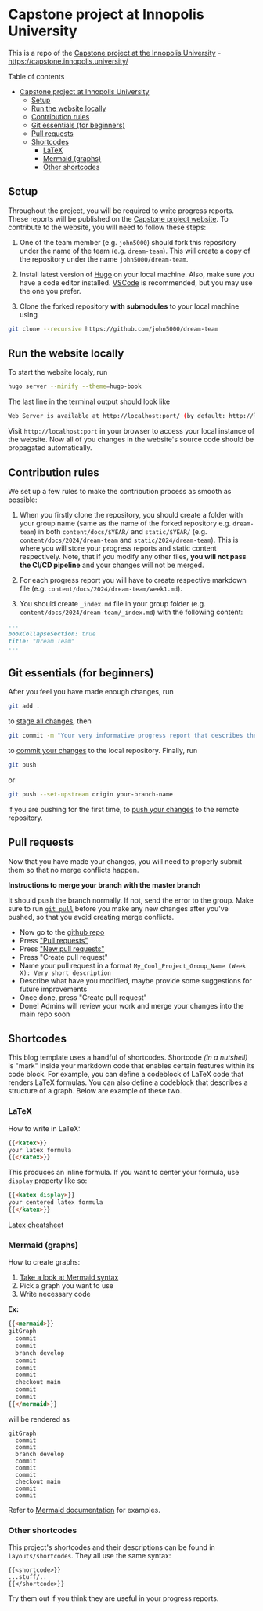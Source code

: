 # Capstone project at Innopolis University

This is a repo of the [Capstone project at the Innopolis University](https://capstone.innopolis.university/) - <https://capstone.innopolis.university/>

Table of contents

- [Capstone project at Innopolis University](#capstone-project-at-innopolis-university)
  - [Setup](#setup)
  - [Run the website locally](#run-the-website-locally)
  - [Contribution rules](#contribution-rules)
  - [Git essentials (for beginners)](#git-essentials-for-beginners)
  - [Pull requests](#pull-requests)
  - [Shortcodes](#shortcodes)
    - [LaTeX](#latex)
    - [Mermaid (graphs)](#mermaid-graphs)
    - [Other shortcodes](#other-shortcodes)

## Setup

Throughout the project, you will be required to write progress reports. These reports will be published on the [Capstone project website](https://capstone.innopolis.university/). To contribute to the website, you will need to follow these steps:

1. One of the team member (e.g. `john5000`) should fork this repository under the name of the team (e.g. `dream-team`). This will create a copy of the repository under the name `john5000/dream-team`.

2. Install latest version of [Hugo](https://gohugo.io/getting-started/installing/) on your local machine. Also, make sure you have a code editor installed. [VSCode](https://code.visualstudio.com/) is recommended, but you may use the one you prefer.

3. Clone the forked repository **with submodules** to your local machine using

```bash
git clone --recursive https://github.com/john5000/dream-team
```

## Run the website locally

To start the website localy, run

```bash
hugo server --minify --theme=hugo-book
```

The last line in the terminal output should look like

```bash
Web Server is available at http://localhost:port/ (by default: http://localhost:1313/)
```

Visit `http://localhost:port` in your browser to access your local instance of the website. Now all of you changes in the website's source code should be propagated automatically.

## Contribution rules

We set up a few rules to make the contribution process as smooth as possible:

1. When you firstly clone the repository, you should create a folder with your group name (same as the name of the forked repository e.g. `dream-team`) in both `content/docs/$YEAR/` and `static/$YEAR/` (e.g. `content/docs/2024/dream-team` and `static/2024/dream-team`). This is where you will store your progress reports and static content respectively. Note, that if you modify any other files, **you will not pass the CI/CD pipeline** and your changes will not be merged.

2. For each progress report you will have to create respective markdown file (e.g. `content/docs/2024/dream-team/week1.md`).
3. You should create `_index.md` file in your group folder (e.g. `content/docs/2024/dream-team/_index.md`) with the following content:

```md
---
bookCollapseSection: true
title: "Dream Team"
---
```

## Git essentials (for beginners)

After you feel you have made enough changes, run

```bash
git add .
```

to [stage all changes](https://git-scm.com/docs/git-add), then

```bash
git commit -m "Your very informative progress report that describes the changes you've made"
```

to [commit your changes](https://git-scm.com/docs/git-commit) to the local repository. Finally, run

```bash
git push
```

or

```bash
git push --set-upstream origin your-branch-name
```

if you are pushing for the first time, to [push your changes](https://git-scm.com/docs/git-push) to the remote repository.

## Pull requests

Now that you have made your changes, you will need to properly submit them so that no merge conflicts happen.

**Instructions to merge your branch with the master branch**

It should push the branch normally. If not, send the error to the group.
Make sure to run [`git pull`](https://git-scm.com/docs/git-pull) before you make any new changes after you've pushed, so that you avoid creating merge conflicts.

- Now go to the [github repo](https://github.com/IU-Capstone-Project-2024/reports)
- Press ["Pull requests"](https://github.com/IU-Capstone-Project-2024/reports/pulls)
- Press ["New pull requests"](https://github.com/IU-Capstone-Project-2024/reports/compare)
- Press "Create pull request"
- Name your pull request in a format `My_Cool_Project_Group_Name (Week X): Very short description`
- Describe what have you modified, maybe provide some suggestions for future improvements
- Once done, press "Create pull request"
- Done! Admins will review your work and merge your changes into the main repo soon

## Shortcodes

This blog template uses a handful of shortcodes. Shortcode *(in a nutshell)* is "mark" inside your markdown code that enables certain features within its code block. For example, you can define a codeblock of LaTeX code that renders LaTeX formulas. You can also define a codeblock that describes a structure of a graph. Below are example of these two.

### LaTeX

How to write in LaTeX:

```md
{{<katex>}}
your latex formula
{{</katex>}}
```

This produces an inline formula. If you want to center your formula, use `display` property like so:

```md
{{<katex display>}}
your centered latex formula
{{</katex>}}
```

[Latex cheatsheet](https://wch.github.io/latexsheet/latexsheet.pdf)

### Mermaid (graphs)

How to create graphs:

1. [Take a look at Mermaid syntax](https://mermaid.js.org/intro/)
2. Pick a graph you want to use
3. Write necessary code

**Ex:**

```md
{{<mermaid>}}
gitGraph
  commit
  commit
  branch develop
  commit
  commit
  commit
  checkout main
  commit
  commit
{{</mermaid>}}
```

will be rendered as

```mermaid
gitGraph
  commit
  commit
  branch develop
  commit
  commit
  commit
  checkout main
  commit
  commit
```

Refer to [Mermaid documentation](https://mermaid.js.org/intro/) for examples.

### Other shortcodes

This project's shortcodes and their descriptions can be found in `layouts/shortcodes`. They all use the same syntax:

```
{{<shortcode>}}
...stuff/..
{{</shortcode>}}
```

Try them out if you think they are useful in your progress reports.